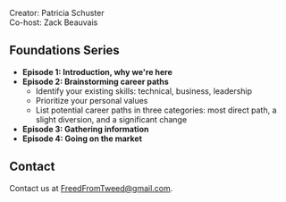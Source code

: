Creator: Patricia Schuster  
Co-host: Zack Beauvais

## Foundations Series

* **Episode 1: Introduction, why we're here**
* **Episode 2: Brainstorming career paths**  
    * Identify your existing skills: technical, business, leadership  
    * Prioritize your personal values  
    * List potential career paths in three categories: most direct path, a slight diversion, and a significant change
* **Episode 3: Gathering information**
* **Episode 4: Going on the market**

## Contact

Contact us at FreedFromTweed@gmail.com.
